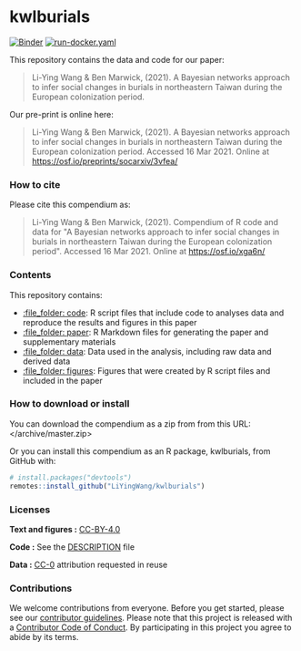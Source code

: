 
<!-- README.md is generated from README.Rmd. Please edit that file -->

# kwlburials

[![Binder](https://mybinder.org/badge_logo.svg)](https://mybinder.org/v2/gh/LiYingWang/kwl-burials/master?urlpath=rstudio) [![run-docker.yaml](https://github.com/LiYingWang/kwl-burials/workflows/.github/workflows/run-docker.yaml/badge.svg)](https://github.com/LiYingWang/kwl-burials/actions)


This repository contains the data and code for our paper:

> Li-Ying Wang & Ben Marwick, (2021). A Bayesian networks approach to infer social changes in burials in northeastern Taiwan during the European colonization period. 

Our pre-print is online here:

> Li-Ying Wang & Ben Marwick, (2021). A Bayesian networks approach to infer social changes in burials in northeastern Taiwan during the European colonization period. 
> Accessed 16 Mar 2021. Online at
> <https://osf.io/preprints/socarxiv/3vfea/>

### How to cite

Please cite this compendium as:

> Li-Ying Wang & Ben Marwick, (2021). Compendium of R code and data for "A Bayesian networks approach to infer social changes in burials in northeastern Taiwan during the European colonization period". Accessed 16 Mar 2021. Online at
> <https://osf.io/xga6n/>

### Contents

This repository contains:

  - [:file\_folder: code](analysis/code): R script files that include code to analyses data and reproduce the results and figures in this paper 
  - [:file\_folder: paper](analysis/paper): R Markdown files for generating the paper and supplementary materials
  - [:file\_folder: data](analysis/data): Data used in the analysis, including raw data and derived data
  - [:file\_folder: figures](analysis/figures): Figures that were created by R script files and included in the paper 

### How to download or install

You can download the compendium as a zip from from this URL:
</archive/master.zip>

Or you can install this compendium as an R package, kwlburials, from
GitHub with:

``` r
# install.packages("devtools")
remotes::install_github("LiYingWang/kwlburials")
```

### Licenses

**Text and figures :**
[CC-BY-4.0](http://creativecommons.org/licenses/by/4.0/)

**Code :** See the [DESCRIPTION](DESCRIPTION) file

**Data :** [CC-0](http://creativecommons.org/publicdomain/zero/1.0/)
attribution requested in reuse

### Contributions

We welcome contributions from everyone. Before you get started, please
see our [contributor guidelines](CONTRIBUTING.md). Please note that this
project is released with a [Contributor Code of Conduct](CONDUCT.md). By
participating in this project you agree to abide by its terms.

